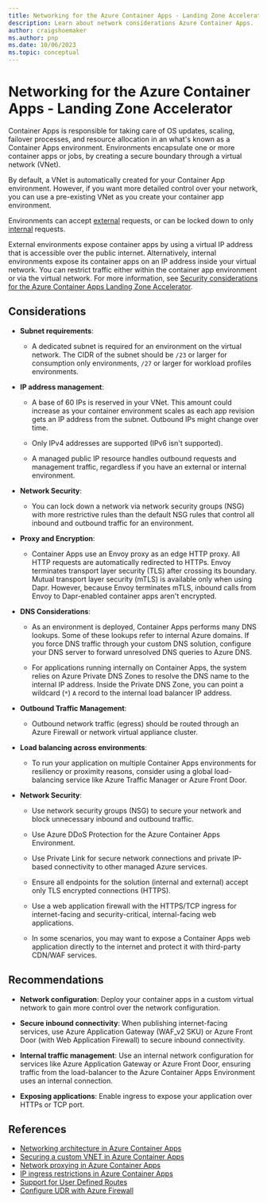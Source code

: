 ```yaml
---
title: Networking for the Azure Container Apps - Landing Zone Accelerator
description: Learn about network considerations Azure Container Apps.
author: craigshoemaker
ms.author: pnp
ms.date: 10/06/2023
ms.topic: conceptual
---
```


# Networking for the Azure Container Apps - Landing Zone Accelerator

Container Apps is responsible for taking care of OS updates, scaling, failover processes, and resource allocation in an what's known as a Container Apps environment. Environments encapsulate one or more container apps or jobs, by creating a secure boundary through a virtual network (VNet).

By default, a VNet is automatically created for your Container App environment. However, if you want more detailed control over your network, you can use a pre-existing VNet as you create your container app environment.

Environments can accept [external](/azure/container-apps/vnet-custom) requests, or can be locked down to only [internal](/azure/container-apps/vnet-custom-internal) requests.

External environments expose container apps by using a virtual IP address that is accessible over the public internet. Alternatively, internal environments expose its container apps on an IP address inside your virtual network. You can restrict traffic either within the container app environment or via the virtual network. For more information, see [Security considerations for the Azure Container Apps Landing Zone Accelerator](./security.md).

## Considerations

* **Subnet requirements**:

  * A dedicated subnet is required for an environment on the virtual network. The CIDR of the subnet should be `/23` or larger for consumption only environments, `/27` or larger for workload profiles environments.

* **IP address management**:

  * A base of 60 IPs is reserved in your VNet. This amount could increase as your container environment scales as each app revision gets an IP address from the subnet. Outbound IPs might change over time.

  * Only IPv4 addresses are supported (IPv6 isn't supported).

  * A managed public IP resource handles outbound requests and management traffic, regardless if you have an external or internal environment.

* **Network Security**:

  * You can lock down a network via network security groups (NSG) with more restrictive rules than the default NSG rules that control all inbound and outbound traffic for an environment.

* **Proxy and Encryption**:

  * Container Apps use an Envoy proxy as an edge HTTP proxy. All HTTP requests are automatically redirected to HTTPs. Envoy terminates transport layer security (TLS) after crossing its boundary. Mutual transport layer security (mTLS) is available only when using Dapr. However, because Envoy terminates mTLS, inbound calls from Envoy to Dapr-enabled container apps aren't encrypted.

* **DNS Considerations**:

  * As an environment is deployed, Container Apps performs many DNS lookups. Some of these lookups refer to internal Azure domains. If you force DNS traffic through your custom DNS solution, configure your DNS server to forward unresolved DNS queries to Azure DNS.

  * For applications running internally on Container Apps, the system relies on Azure Private DNS Zones to resolve the DNS name to the internal IP address. Inside the Private DNS Zone, you can point a wildcard (`*`) `A` record to the internal load balancer IP address.

* **Outbound Traffic Management**:

  * Outbound network traffic (egress) should be routed through an Azure Firewall or network virtual appliance cluster.

* **Load balancing across environments**:

  * To run your application on multiple Container Apps environments for resiliency or proximity reasons, consider using a global load-balancing service like Azure Traffic Manager or Azure Front Door.

* **Network Security**:

  * Use network security groups (NSG) to secure your network and block unnecessary inbound and outbound traffic.

  * Use Azure DDoS Protection for the Azure Container Apps Environment.

  * Use Private Link for secure network connections and private IP-based connectivity to other managed Azure services.

  * Ensure all endpoints for the solution (internal and external) accept only TLS encrypted connections (HTTPS).

  * Use a web application firewall with the HTTPS/TCP ingress for internet-facing and security-critical, internal-facing web applications.

  * In some scenarios, you may want to expose a Container Apps web application directly to the internet and protect it with third-party CDN/WAF services.

## Recommendations

* **Network configuration**: Deploy your container apps in a custom virtual network to gain more control over the network configuration.

* **Secure inbound connectivity**: When publishing internet-facing services, use Azure Application Gateway (WAF_v2 SKU) or Azure Front Door (with Web Application Firewall) to secure inbound connectivity.

* **Internal traffic management**: Use an internal network configuration for services like Azure Application Gateway or Azure Front Door, ensuring traffic from the load-balancer to the Azure Container Apps Environment uses an internal connection.

* **Exposing applications**: Enable ingress to expose your application over HTTPs or TCP port.

## References

* [Networking architecture in Azure Container Apps](/azure/container-apps/networking)
* [Securing a custom VNET in Azure Container Apps](/azure/container-apps/firewall-integration)
* [Network proxying in Azure Container Apps](/azure/container-apps/network-proxy)
* [IP ingress restrictions in Azure Container Apps](/azure/container-apps/ip-restrictions)
* [Support for User Defined Routes](/azure/container-apps/user-defined-routes)
* [Configure UDR with Azure Firewall](/azure/container-apps/networking?tabs=azure-cli#configuring-udr-with-azure-firewall)
